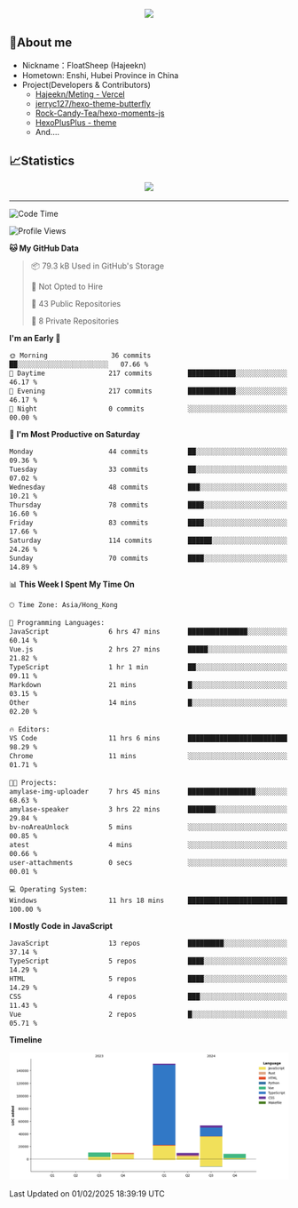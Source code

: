 <p align="center">
   <a href="https://git.io/typing-svg"><img src="https://readme-typing-svg.demolab.com?font=Fira+Code&pause=1000&color=F7DD11&center=true&vCenter=true&width=435&lines=Floating+in+the+clouds~;I'm+glad+to+meet+you+again" /></a>
</p>

## 🥱About me

- Nickname：FloatSheep (Hajeekn)
- Hometown: Enshi, Hubei Province in China
- Project(Developers & Contributors)
   - [Hajeekn/Meting - Vercel](https://github.com/hajeekn/vercel-meting)
   - [jerryc127/hexo-theme-butterfly](https://github.com/jerryc127/hexo-theme-butterfly)
   - [Rock-Candy-Tea/hexo-moments-js](https://github.com/Rock-Candy-Tea/hexo-moments-js)
   - [HexoPlusPlus - theme](https://github.com/HexoPlusPlus/HexoPlusPlus)
   - And....


## 📈Statistics

<div align="center">
<img src="https://github-readme-stats-git-masterrstaa-rickstaa.vercel.app/api?username=FloatSheep" />
</div>

---

<!--START_SECTION:waka-->
![Code Time](http://img.shields.io/badge/Code%20Time-286%20hrs%2059%20mins-blue)

![Profile Views](http://img.shields.io/badge/Profile%20Views-0-blue)

**🐱 My GitHub Data** 

> 📦 79.3 kB Used in GitHub's Storage 
 > 
> 🚫 Not Opted to Hire
 > 
> 📜 43 Public Repositories 
 > 
> 🔑 8 Private Repositories 
 > 
**I'm an Early 🐤** 

```text
🌞 Morning                36 commits          ██░░░░░░░░░░░░░░░░░░░░░░░   07.66 % 
🌆 Daytime                217 commits         ████████████░░░░░░░░░░░░░   46.17 % 
🌃 Evening                217 commits         ████████████░░░░░░░░░░░░░   46.17 % 
🌙 Night                  0 commits           ░░░░░░░░░░░░░░░░░░░░░░░░░   00.00 % 
```
📅 **I'm Most Productive on Saturday** 

```text
Monday                   44 commits          ██░░░░░░░░░░░░░░░░░░░░░░░   09.36 % 
Tuesday                  33 commits          ██░░░░░░░░░░░░░░░░░░░░░░░   07.02 % 
Wednesday                48 commits          ███░░░░░░░░░░░░░░░░░░░░░░   10.21 % 
Thursday                 78 commits          ████░░░░░░░░░░░░░░░░░░░░░   16.60 % 
Friday                   83 commits          ████░░░░░░░░░░░░░░░░░░░░░   17.66 % 
Saturday                 114 commits         ██████░░░░░░░░░░░░░░░░░░░   24.26 % 
Sunday                   70 commits          ████░░░░░░░░░░░░░░░░░░░░░   14.89 % 
```


📊 **This Week I Spent My Time On** 

```text
🕑︎ Time Zone: Asia/Hong_Kong

💬 Programming Languages: 
JavaScript               6 hrs 47 mins       ███████████████░░░░░░░░░░   60.14 % 
Vue.js                   2 hrs 27 mins       █████░░░░░░░░░░░░░░░░░░░░   21.82 % 
TypeScript               1 hr 1 min          ██░░░░░░░░░░░░░░░░░░░░░░░   09.11 % 
Markdown                 21 mins             █░░░░░░░░░░░░░░░░░░░░░░░░   03.15 % 
Other                    14 mins             █░░░░░░░░░░░░░░░░░░░░░░░░   02.20 % 

🔥 Editors: 
VS Code                  11 hrs 6 mins       █████████████████████████   98.29 % 
Chrome                   11 mins             ░░░░░░░░░░░░░░░░░░░░░░░░░   01.71 % 

🐱‍💻 Projects: 
amylase-img-uploader     7 hrs 45 mins       █████████████████░░░░░░░░   68.63 % 
amylase-speaker          3 hrs 22 mins       ███████░░░░░░░░░░░░░░░░░░   29.84 % 
bv-noAreaUnlock          5 mins              ░░░░░░░░░░░░░░░░░░░░░░░░░   00.85 % 
atest                    4 mins              ░░░░░░░░░░░░░░░░░░░░░░░░░   00.66 % 
user-attachments         0 secs              ░░░░░░░░░░░░░░░░░░░░░░░░░   00.01 % 

💻 Operating System: 
Windows                  11 hrs 18 mins      █████████████████████████   100.00 % 
```

**I Mostly Code in JavaScript** 

```text
JavaScript               13 repos            █████████░░░░░░░░░░░░░░░░   37.14 % 
TypeScript               5 repos             ████░░░░░░░░░░░░░░░░░░░░░   14.29 % 
HTML                     5 repos             ████░░░░░░░░░░░░░░░░░░░░░   14.29 % 
CSS                      4 repos             ███░░░░░░░░░░░░░░░░░░░░░░   11.43 % 
Vue                      2 repos             █░░░░░░░░░░░░░░░░░░░░░░░░   05.71 % 
```



**Timeline**

![Lines of Code chart](https://raw.githubusercontent.com/FloatSheep/FloatSheep/main/assets/bar_graph.png)


 Last Updated on 01/02/2025 18:39:19 UTC
<!--END_SECTION:waka-->

